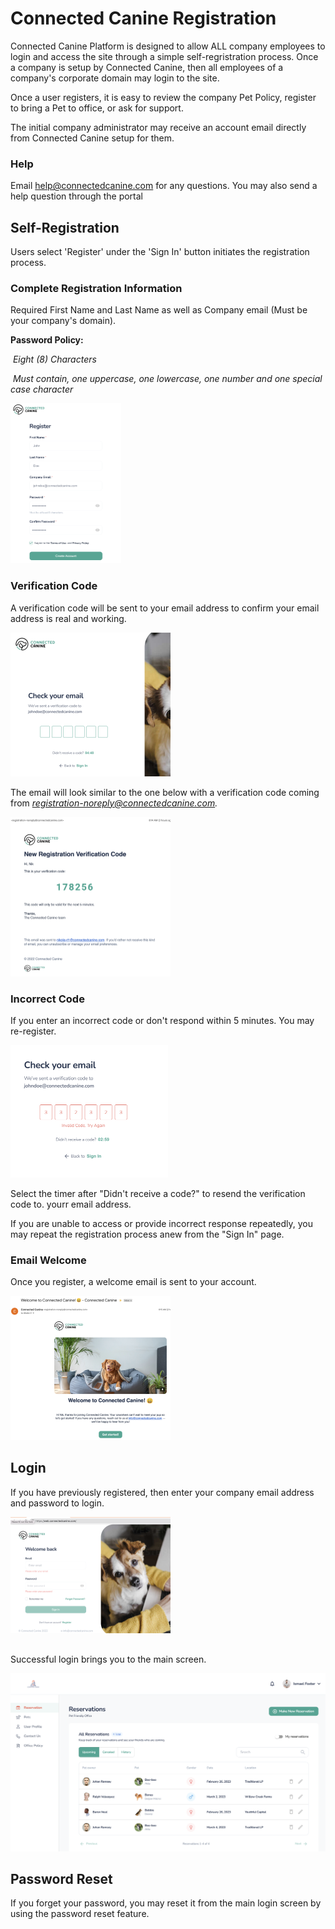 # Connected Canine Registration



Connected Canine Platform is designed to allow ALL company employees to login and access the site through a simple self-regristration process. Once a company is setup by Connected Canine, then all employees of a company's corporate domain may login to the site.

Once a user registers, it is easy to review the company Pet Policy, register to bring a Pet to office, or ask for support.

The initial company administrator may receive an account email directly from Connected Canine setup for them. 



### Help


Email help@connectedcanine.com for any questions. You may also send a help question through the portal



## Self-Registration



Users select 'Register' under the 'Sign In' button initiates the registration process.

### Complete Registration Information

Required First Name and Last Name as well as Company email (Must be your company's domain).



**Password Policy:**

​	*Eight (8) Characters*

​	*Must contain, one uppercase, one lowercase, one number and one special case character*

<img src="./image-20230220110805056.png" alt="image-20230220110805056" style="zoom: 25%;" />



### Verification Code



A verification code will be sent to your email address to confirm your email address is real and working.



<img src="./image-20230220110840793.png" alt="image-20230220110840793" style="zoom: 25%;" />



The email will look similar to the one below with a verification code coming from *registration-noreply@connectedcanine.com.*

<img src="./image-20230220110547613.png" alt="image-20230220110547613" style="zoom:25%;" />

### Incorrect Code

If you enter an incorrect code or don't respond within 5 minutes. You may re-register.



<img src="./image-20230220111159807.png" alt="image-20230220111159807" style="zoom: 25%;" />

Select the timer after "Didn't receive a code?" to resend the verification code to. yourr email address.

If you are unable to access or provide incorrect response repeatedly, you may repeat the registration process anew from the "Sign In" page.



### Email Welcome

Once you register, a welcome email is sent to your account.



<img src="./image-20230220111404378.png" alt="image-20230220111404378" style="zoom: 25%;" />

## Login



If you have previously registered, then enter your company email address and password to login.



<img src="./image-20230220100017757.png" alt="image-20230220100017757" style="zoom: 25%;" />

## 



Successful login brings you to the main screen.



![image-20230220113956031](./image-20230220113956031.png)





## Password Reset



If you forget your password, you may reset it from the main login screen by using the password reset feature.



